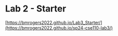 # Lab 2 - Starter
[https://bmrogers2022.github.io/Lab3_Starter/](https://bmrogers2022.github.io/sp24-cse110-lab3/)
